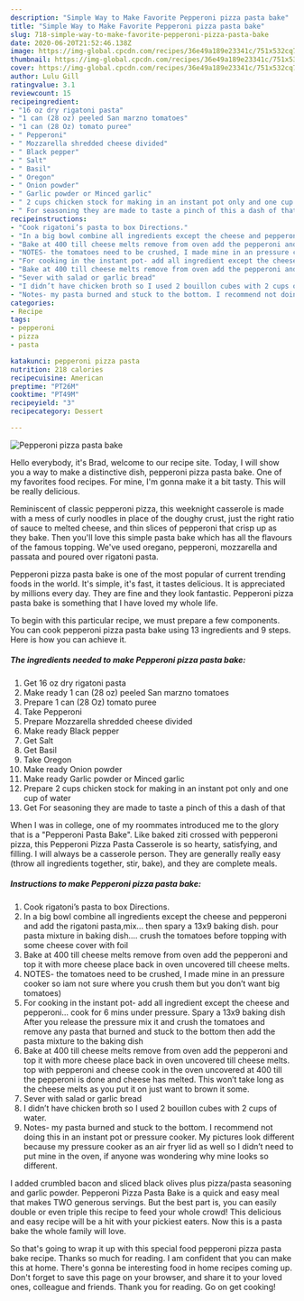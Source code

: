```yaml
---
description: "Simple Way to Make Favorite Pepperoni pizza pasta bake"
title: "Simple Way to Make Favorite Pepperoni pizza pasta bake"
slug: 718-simple-way-to-make-favorite-pepperoni-pizza-pasta-bake
date: 2020-06-20T21:52:46.138Z
image: https://img-global.cpcdn.com/recipes/36e49a189e23341c/751x532cq70/pepperoni-pizza-pasta-bake-recipe-main-photo.jpg
thumbnail: https://img-global.cpcdn.com/recipes/36e49a189e23341c/751x532cq70/pepperoni-pizza-pasta-bake-recipe-main-photo.jpg
cover: https://img-global.cpcdn.com/recipes/36e49a189e23341c/751x532cq70/pepperoni-pizza-pasta-bake-recipe-main-photo.jpg
author: Lulu Gill
ratingvalue: 3.1
reviewcount: 15
recipeingredient:
- "16 oz dry rigatoni pasta"
- "1 can (28 oz) peeled San marzno tomatoes"
- "1 can (28 Oz) tomato puree"
- " Pepperoni"
- " Mozzarella shredded cheese divided"
- " Black pepper"
- " Salt"
- " Basil"
- " Oregon"
- " Onion powder"
- " Garlic powder or Minced garlic"
- " 2 cups chicken stock for making in an instant pot only and one cup of water"
- " For seasoning they are made to taste a pinch of this a dash of that"
recipeinstructions:
- "Cook rigatoni’s pasta to box Directions."
- "In a big bowl combine all ingredients except the cheese and pepperoni and add the rigatoni pasta,mix... then spary a 13x9 baking dish. pour pasta mixture in baking dish.... crush the tomatoes before topping with some cheese cover with foil"
- "Bake at 400 till cheese melts remove from oven add the pepperoni and top it with more cheese place back in oven uncovered till cheese melts."
- "NOTES- the tomatoes need to be crushed, I made mine in an pressure cooker so iam not sure where you crush them but you don’t want big tomatoes)"
- "For cooking in the instant pot- add all ingredient except the cheese and pepperoni... cook for 6 mins under pressure. Spary a 13x9 baking dish After you release the pressure mix it and crush the tomatoes and remove any pasta that burned and stuck to the bottom then add the pasta mixture to the baking dish"
- "Bake at 400 till cheese melts remove from oven add the pepperoni and top it with more cheese place back in oven uncovered till cheese melts. top with pepperoni and cheese cook in the oven uncovered at 400 till the pepperoni is done and cheese has melted. This won’t take long as the cheese melts as you put it on just want to brown it some."
- "Sever with salad or garlic bread"
- "I didn’t have chicken broth so I used 2 bouillon cubes with 2 cups of water."
- "Notes- my pasta burned and stuck to the bottom. I recommend not doing this in an instant pot or pressure cooker. My pictures look different because my pressure cooker as an air fryer lid as well so I didn’t need to put mine in the oven, if anyone was wondering why mine looks so different."
categories:
- Recipe
tags:
- pepperoni
- pizza
- pasta

katakunci: pepperoni pizza pasta 
nutrition: 218 calories
recipecuisine: American
preptime: "PT26M"
cooktime: "PT49M"
recipeyield: "3"
recipecategory: Dessert

---
```



![Pepperoni pizza pasta bake](https://img-global.cpcdn.com/recipes/36e49a189e23341c/751x532cq70/pepperoni-pizza-pasta-bake-recipe-main-photo.jpg)

Hello everybody, it's Brad, welcome to our recipe site. Today, I will show you a way to make a distinctive dish, pepperoni pizza pasta bake. One of my favorites food recipes. For mine, I'm gonna make it a bit tasty. This will be really delicious.

Reminiscent of classic pepperoni pizza, this weeknight casserole is made with a mess of curly noodles in place of the doughy crust, just the right ratio of sauce to melted cheese, and thin slices of pepperoni that crisp up as they bake. Then you&#39;ll love this simple pasta bake which has all the flavours of the famous topping. We&#39;ve used oregano, pepperoni, mozzarella and passata and poured over rigatoni pasta.

Pepperoni pizza pasta bake is one of the most popular of current trending foods in the world. It's simple, it's fast, it tastes delicious. It is appreciated by millions every day. They are fine and they look fantastic. Pepperoni pizza pasta bake is something that I have loved my whole life.


To begin with this particular recipe, we must prepare a few components. You can cook pepperoni pizza pasta bake using 13 ingredients and 9 steps. Here is how you can achieve it.

<!--inarticleads1-->

##### The ingredients needed to make Pepperoni pizza pasta bake:

1. Get 16 oz dry rigatoni pasta
1. Make ready 1 can (28 oz) peeled San marzno tomatoes
1. Prepare 1 can (28 Oz) tomato puree
1. Take  Pepperoni
1. Prepare  Mozzarella shredded cheese divided
1. Make ready  Black pepper
1. Get  Salt
1. Get  Basil
1. Take  Oregon
1. Make ready  Onion powder
1. Make ready  Garlic powder or Minced garlic
1. Prepare  2 cups chicken stock for making in an instant pot only and one cup of water
1. Get  For seasoning they are made to taste a pinch of this a dash of that


When I was in college, one of my roommates introduced me to the glory that is a &#34;Pepperoni Pasta Bake&#34;. Like baked ziti crossed with pepperoni pizza, this Pepperoni Pizza Pasta Casserole is so hearty, satisfying, and filling. I will always be a casserole person. They are generally really easy (throw all ingredients together, stir, bake), and they are complete meals. 

<!--inarticleads2-->

##### Instructions to make Pepperoni pizza pasta bake:

1. Cook rigatoni’s pasta to box Directions.
1. In a big bowl combine all ingredients except the cheese and pepperoni and add the rigatoni pasta,mix... then spary a 13x9 baking dish. pour pasta mixture in baking dish.... crush the tomatoes before topping with some cheese cover with foil
1. Bake at 400 till cheese melts remove from oven add the pepperoni and top it with more cheese place back in oven uncovered till cheese melts.
1. NOTES- the tomatoes need to be crushed, I made mine in an pressure cooker so iam not sure where you crush them but you don’t want big tomatoes)
1. For cooking in the instant pot- add all ingredient except the cheese and pepperoni... cook for 6 mins under pressure. Spary a 13x9 baking dish After you release the pressure mix it and crush the tomatoes and remove any pasta that burned and stuck to the bottom then add the pasta mixture to the baking dish
1. Bake at 400 till cheese melts remove from oven add the pepperoni and top it with more cheese place back in oven uncovered till cheese melts. top with pepperoni and cheese cook in the oven uncovered at 400 till the pepperoni is done and cheese has melted. This won’t take long as the cheese melts as you put it on just want to brown it some.
1. Sever with salad or garlic bread
1. I didn’t have chicken broth so I used 2 bouillon cubes with 2 cups of water.
1. Notes- my pasta burned and stuck to the bottom. I recommend not doing this in an instant pot or pressure cooker. My pictures look different because my pressure cooker as an air fryer lid as well so I didn’t need to put mine in the oven, if anyone was wondering why mine looks so different.


I added crumbled bacon and sliced black olives plus pizza/pasta seasoning and garlic powder. Pepperoni Pizza Pasta Bake is a quick and easy meal that makes TWO generous servings. But the best part is, you can easily double or even triple this recipe to feed your whole crowd! This delicious and easy recipe will be a hit with your pickiest eaters. Now this is a pasta bake the whole family will love. 

So that's going to wrap it up with this special food pepperoni pizza pasta bake recipe. Thanks so much for reading. I am confident that you can make this at home. There's gonna be interesting food in home recipes coming up. Don't forget to save this page on your browser, and share it to your loved ones, colleague and friends. Thank you for reading. Go on get cooking!
